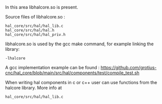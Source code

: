 In this area libhalcore.so is present.

Source files of libhalcore.so :

	hal_core/src/hal/hal_lib.c
	hal_core/src/hal/hal.h
	hal_core/src/hal/hal_priv.h

libhalcore.so is used by the gcc make command, for example linking the library:

    -lhalcore
    
    
    
A gcc implementation example can be found :
https://github.com/grotius-cnc/hal_core/blob/main/src/hal/components/test/compile_test.sh
    
When writing hal components in c or c++ user can use functions from the halcore library.
More info at 
	
	hal_core/src/hal/hal_lib.c
